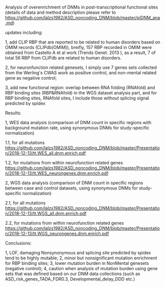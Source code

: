 Analysis of overenrichment of DNMs in post-transcriptional functional sites
(details of data and method description please refer to https://github.com/lalzs1982/ASD_noncoding_DNM/blob/master/piDNM_ana.md)

updates including:

1, add CLIP RBP that are reported to be related to human disorders based on OMIM records (CLIPdb(OMIM)), 
breifly, 157 RBP recorded in OMIM were obtained from Castello A et al work  (Trends Genet. 2013 ), as a result, 7 of total 56 RBP from CLIPdb are related to human disorders.

2, for neuronfunction related genesets, I simply use 7 genes sets collected from the Werling's CWAS work as positive control, and non-mental related gene as negative control; 

3, add new functional region: overlap between RNA folding (RNAfold) and RBP binding sites (RBP&RNAfold) in the WGS dataset analysis part, and for RBP binding sites, RNAfold sites, I include those without splicing signal predicted by spidex  

 Results:
 
 1, WES data analysis (comparison of DNM count in specific regions with background mutation rate, using synonymous DNMs for study-specific normalization)
 
 1.1, for all mutations
 https://github.com/lalzs1982/ASD_noncoding_DNM/blob/master/Presentation/2018-12-13/tt.WES_all.dnm.enrich.pdf
 
 1.2, for mutations from within neurofunction related genes
 https://github.com/lalzs1982/ASD_noncoding_DNM/blob/master/Presentation/2018-12-13/tt.WES_neurongenes.dnm.enrich.pdf
 
 2, WGS data analysis (comparison of DNM count in specific regions between case and control datasets, using synonymous DNMs for study-specific normalization)
 
 2.1, for all mutations
 https://github.com/lalzs1982/ASD_noncoding_DNM/blob/master/Presentation/2018-12-13/tt.WGS_all.dnm.enrich.pdf
 
 2.2, for mutations from within neurofunction related genes
 https://github.com/lalzs1982/ASD_noncoding_DNM/blob/master/Presentation/2018-12-13/tt.WGS_neurongenes.dnm.enrich.pdf
 
 
 Conclusions:
 
1, LOF, damaging Nonsynonymous and splicing site predicted by spidex tend to be highly mutable;
2, minor but nonsignificant mutation enrichment for RBP binding sites;
3, lower mutation burden in NonMental genesets (negative control);
4, caution when analysis of mutation burden using gene sets that was defined based on our DNM data collections (such as ASD_risk_genes_TADA_FDR0.3, Developmental_delay_DDD etc.)

 
 
